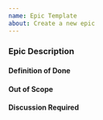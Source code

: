 ```yaml
---
name: Epic Template
about: Create a new epic
---
```



### Epic Description
<!-- High level description of desired outcome. -->


#### Definition of Done
<!-- Outline what must be delivered to consider the task as "done". -->


#### Out of Scope
<!-- A chance to be clear about anything related that will not be delivered as part 
of this task. Also a chance to further clarify "done". -->


#### Discussion Required
<!-- Flag any discussions required prior to progressing the task. -->

<!-- Add an _Assignee_, _Epics_, _Estimate_ and any relevant _Labels_ -->
